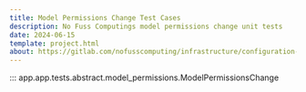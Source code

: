 ```yaml
---
title: Model Permissions Change Test Cases
description: No Fuss Computings model permissions change unit tests
date: 2024-06-15
template: project.html
about: https://gitlab.com/nofusscomputing/infrastructure/configuration-management/django_app
---
```


::: app.app.tests.abstract.model_permissions.ModelPermissionsChange
